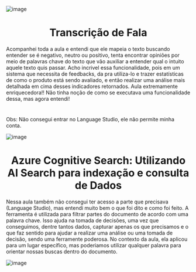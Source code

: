 ![image](https://github.com/user-attachments/assets/eb5671b0-8bd6-444b-b80b-7987857d2a25)

<h1 align="center">
  Transcrição de Fala
</h1>

Acompanhei toda a aula e entendi que ele mapeia o texto buscando entender se é negativo, neutro ou positivo, tenta encontrar opiniões por meio de palavras chave do texto que vão 
auxiliar a entender qual o intuito aquele texto quis passar. Acho incrivel essa funcionalidade, pois em um sistema que necessita de feedbacks, da pra utiliza-lo e trazer estatísticas de como o produto está sendo avaliado, e então realizar uma 
análise mais detalhada em cima desses indicadores retornados.
Aula extremamente enriquecedora!! Não tinha noção de como se executava uma funcionalidade dessa, mas agora entendi!
#
Obs: Não consegui entrar no Language Studio, ele não permite minha conta.

![image](https://github.com/user-attachments/assets/967d0f5f-bf86-49c1-915a-3cdfa45473cd)
<h1 align="center">
  Azure Cognitive Search: Utilizando AI Search para indexação e consulta de Dados
</h1>
Nessa aula também não consegui ter acesso a parte que precisava (Language Studio), mas entendi muito bem o que foi dito e como foi feito. A ferramenta é utilizada para filtrar partes do documento de acordo com uma palavra chave. Isso ajuda na tomada de decisões, uma vez que conseguimos, dentre tantos dados, capturar apenas os que precisamos e o que faz sentido para ajudar a realizar uma análise ou uma tomada de decisão, sendo uma ferramente poderosa. No contexto da aula, ela aplicou para um lugar específico, mas poderiamos utilizar qualquer palavra para orientar nossas buscas dentro do documento.

![image](https://github.com/user-attachments/assets/53d14251-7eb6-4fce-95fa-6feade58810f)

